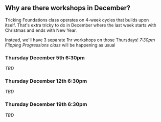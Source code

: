 ## Why are there workshops in December?

Tricking Foundations class operates on 4-week cycles that builds upon itself. That's extra tricky to do in December where the last week starts with Christmas and ends with New Year.

Instead, we'll have 3 separate 1hr workshops on those Thursdays! _7:30pm Flipping Progressions class_ will be happening as usual

### Thursday December 5th 6:30pm

_TBD_

### Thursday December 12th 6:30pm

_TBD_

### Thursday December 19th 6:30pm

_TBD_
